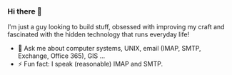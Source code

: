 ### Hi there 👋

I'm just a guy looking to build stuff, obsessed with improving my craft and fascinated with the hidden technology that runs everyday life!


- 💬 Ask me about computer systems, UNIX, email (IMAP, SMTP, Exchange, Office 365), GIS ...
- ⚡ Fun fact: I speak (reasonable) IMAP and SMTP.



<!--
**tee-vee/tee-vee** is a ✨ _special_ ✨ repository because its `README.md` (this file) appears on your GitHub profile.

Here are some ideas to get you started:

- 🔭 I’m currently working on ...
- 🌱 I’m currently learning ...
- 👯 I’m looking to collaborate on ...
- 🤔 I’m looking for help with ...
- 📫 How to reach me: ...
- 😄 Pronouns: ...
-->
